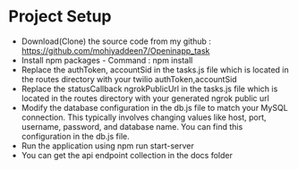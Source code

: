 # Project Setup

- Download(Clone) the source code from my github : https://github.com/mohiyaddeen7/Openinapp_task
- Install npm packages -  Command :  npm install
- Replace the authToken, accountSid in the tasks.js file which is located in the routes directory with your twilio authToken,accountSid 
- Replace the statusCallback ngrokPublicUrl in the tasks.js file which is located in the routes directory with your generated ngrok public url
- Modify the database configuration in the db.js file to match your MySQL connection. This typically involves changing values like host, port, username, password, and database name. You can find this configuration in the db.js file.
- Run the application using npm run start-server
- You can get the api endpoint collection in the docs folder

